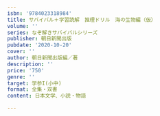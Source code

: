 ```yaml
---
isbn: '9784023318984'
title: サバイバル＋学習読解　推理ドリル　海の生物編（仮）
volume: ''
series: なぞ解きサバイバルシリーズ
publisher: 朝日新聞出版
pubdate: '2020-10-20'
cover: ''
author: 朝日新聞出版編／著
description: ''
price: '750'
genre: ''
target: 学参I(小中)
format: 全集・双書
content: 日本文学、小説・物語

---
```

